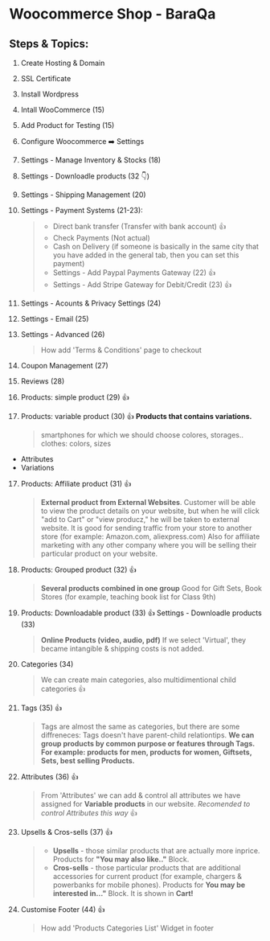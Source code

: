 # Woocommerce Shop - BaraQa

## Steps & Topics:

1. Create Hosting & Domain
2. SSL Certificate
3. Install Wordpress
4. Intall WooCommerce (15)
5. Add Product for Testing (15)
6. Configure Woocommerce ➡️ Settings
7. Settings - Manage Inventory & Stocks (18)
8. Settings - Downloadle products (32 👇)
9. Settings - Shipping Management (20)
10. Settings - Payment Systems (21-23):

    > - Direct bank transfer (Transfer with bank account) 👍
    > - Check Payments (Not actual)
    > - Cash on Delivery (if someone is basically in the same city that you have added in the general tab, then you can set this payment)
    > - Settings - Add Paypal Payments Gateway (22) 👍
    > - Settings - Add Stripe Gateway for Debit/Credit (23) 👍

11. Settings - Acounts & Privacy Settings (24)
12. Settings - Email (25)
13. Settings - Advanced (26)

    > How add 'Terms & Conditions' page to checkout

14. Coupon Management (27)
15. Reviews (28)
16. Products: simple product (29) 👍
17. Products: variable product (30) 👍
    **Products that contains variations.**
    > smartphones for which we should choose colores, storages..
    > clothes: colors, sizes

-   Attributes
-   Variations

17. Products: Affiliate product (31) 👍

    > **External product from External Websites**.
    > Customer will be able to view the product details on your website, but when he will click "add to Cart" or "view producz," he will be taken to external website.
    > It is good for sending traffic from your store to another store (for example: Amazon.com, aliexpress.com)
    > Also for affiliate marketing with any other company where you will be selling their particular product on your website.

18. Products: Grouped product (32) 👍

    > **Several products combined in one group**
    > Good for Gift Sets, Book Stores (for example, teaching book list for Class 9th)

19. Products: Downloadable product (33) 👍
    Settings - Downloadle products (33)

    > **Online Products (video, audio, pdf)**
    > If we select 'Virtual', they became intangible & shipping costs is not added.

20. Categories (34)

    > We can create main categories, also multidimentional child categories 👍

21. Tags (35) 👍

    > Tags are almost the same as categories, but there are some diffreneces: Tags doesn't have parent-child relationtips.
    > **We can group products by common purpose or features through Tags. For example: products for men, products for women, Giftsets, Sets, best selling Products.**

22. Attributes (36) 👍

    > From 'Attributes' we can add & control all attributes we have assigned for **Variable products** in our website.
    > _Recomended to control Attributes this way_ 👍

23. Upsells & Cros-sells (37) 👍

    > -   **Upsells** - those similar products that are actually more inprice.
    >     Products for **"You may also like.."** Block.
    > -   **Cros-sells** - those particular products that are additional accessories for current product (for example, chargers & powerbanks for mobile phones).
    >     Products for **You may be interested in…"** Block. It is shown in **Cart!**

24. Customise Footer (44) 👍
    > How add 'Products Categories List' Widget in footer
